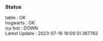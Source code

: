 ### Status


table : OK  
hogwarts : OK  
icy-bot : DOWN  
Latest Update : 2023-07-16 16:09:31.367762
